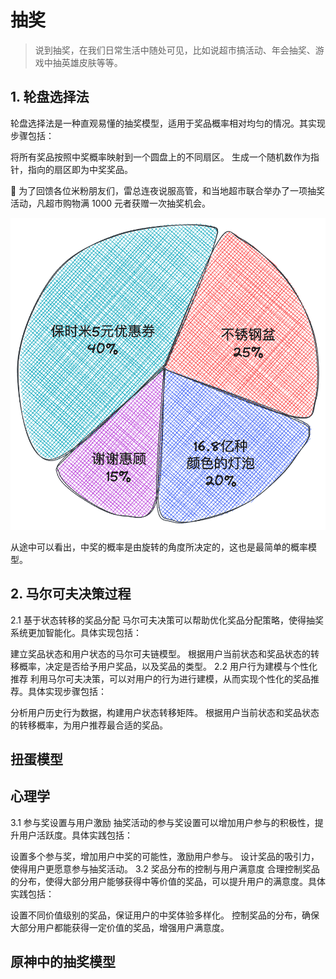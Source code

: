 # 抽奖

> 说到抽奖，在我们日常生活中随处可见，比如说超市搞活动、年会抽奖、游戏中抽英雄皮肤等等。

## 1. 轮盘选择法

轮盘选择法是一种直观易懂的抽奖模型，适用于奖品概率相对均匀的情况。其实现步骤包括：

将所有奖品按照中奖概率映射到一个圆盘上的不同扇区。
生成一个随机数作为指针，指向的扇区即为中奖奖品。

🌰 为了回馈各位米粉朋友们，雷总连夜说服高管，和当地超市联合举办了一项抽奖活动，凡超市购物满 1000 元者获赠一次抽奖机会。

![轮盘选择法](wheel.png)

从途中可以看出，中奖的概率是由旋转的角度所决定的，这也是最简单的概率模型。

## 2. 马尔可夫决策过程

2.1 基于状态转移的奖品分配
马尔可夫决策可以帮助优化奖品分配策略，使得抽奖系统更加智能化。具体实现包括：

建立奖品状态和用户状态的马尔可夫链模型。
根据用户当前状态和奖品状态的转移概率，决定是否给予用户奖品，以及奖品的类型。
2.2 用户行为建模与个性化推荐
利用马尔可夫决策，可以对用户的行为进行建模，从而实现个性化的奖品推荐。具体实现步骤包括：

分析用户历史行为数据，构建用户状态转移矩阵。
根据用户当前状态和奖品状态的转移概率，为用户推荐最合适的奖品。

## 扭蛋模型

## 心理学

3.1 参与奖设置与用户激励
抽奖活动的参与奖设置可以增加用户参与的积极性，提升用户活跃度。具体实践包括：

设置多个参与奖，增加用户中奖的可能性，激励用户参与。
设计奖品的吸引力，使得用户更愿意参与抽奖活动。
3.2 奖品分布的控制与用户满意度
合理控制奖品的分布，使得大部分用户能够获得中等价值的奖品，可以提升用户的满意度。具体实践包括：

设置不同价值级别的奖品，保证用户的中奖体验多样化。
控制奖品的分布，确保大部分用户都能获得一定价值的奖品，增强用户满意度。

## 原神中的抽奖模型
